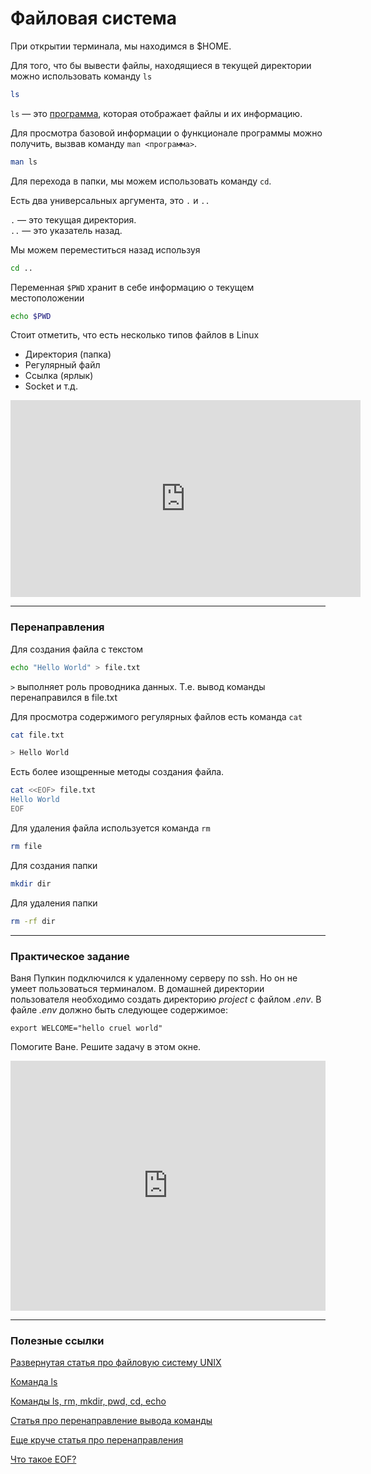 # Файловая система

При открытии терминала, мы находимся в $HOME.

Для того, что бы вывести файлы, находящиеся в текущей директории \
можно использовать команду `ls`

```sh
ls
```

`ls` — это [программа](https://www.opennet.ru/man.shtml?topic=ls&category=1), которая отображает файлы и их информацию. 

Для просмотра базовой информации о функционале программы можно получить, вызвав команду `man <программа>`.
```sh
man ls
```

Для перехода в папки, мы можем использовать команду `cd`.

Есть два универсальных аргумента, это `.` и `..`

`.` — это текущая директория. \
`..` — это указатель назад.

Мы можем переместиться назад используя

```sh
cd ..
```

Переменная `$PWD` хранит в себе информацию о текущем местоположении

```sh
echo $PWD
```

Стоит отметить, что есть несколько типов файлов в Linux
- Директория (папка)
- Регулярный файл
- Ссылка (ярлык)
- Socket и т.д.


<iframe width="560" height="315" src="https://www.youtube.com/embed/1WV-OsaCzbo?start=112" frameborder="0" allow="accelerometer; autoplay; encrypted-media; gyroscope; picture-in-picture" allowfullscreen></iframe>

____

### Перенаправления

Для создания файла с текстом

```sh
echo "Hello World" > file.txt
```

`>` выполняет роль проводника данных. Т.е. вывод команды перенаправился в file.txt

Для просмотра содержимого регулярных файлов есть команда `cat`
```sh
cat file.txt
```

```sh
> Hello World
```

Есть более изощренные методы создания файла.

```sh
cat <<EOF> file.txt
Hello World
EOF
```

Для удаления файла используется команда `rm`

```sh
rm file
```

Для создания папки

```sh
mkdir dir
```

Для удаления папки

```sh
rm -rf dir
```

___

### Практическое задание

Ваня Пупкин подключился к удаленному серверу по ssh. Но он не умеет пользоваться терминалом.
В домашней директории пользователя необходимо создать директорию _project_ с файлом _.env_. В файле _.env_ должно быть следующее содержимое:
```
export WELCOME="hello cruel world"
```
Помогите Ване. Решите задачу в этом окне.

<iframe height="400px" width="100%" src="https://repl.it/repls/ScentedInfiniteSpellchecker?lite=true" scrolling="no" frameborder="no" allowtransparency="true" allowfullscreen="true" sandbox="allow-forms allow-pointer-lock allow-popups allow-same-origin allow-scripts allow-modals"></iframe>

___

### Полезные ссылки

[Развернутая статья про файловую систему UNIX](https://cs.petrsu.ru/~vadim/shell-html/s_u_2_ru.htm)

[Команда ls](https://www.opennet.ru/man.shtml?topic=ls&category=1)

[Команды ls, rm, mkdir, pwd, cd, echo](https://www.youtube.com/watch?v=XAfDrMeqoHY)

[Статья про перенаправление вывода команды](https://www.guru99.com/linux-redirection.html)

[Еще круче статья про перенаправления](https://ryanstutorials.net/linuxtutorial/piping.php)

[Что такое EOF?](https://ru.wikipedia.org/wiki/EOF)